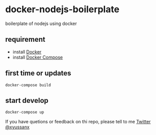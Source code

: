 # docker-nodejs-boilerplate
boilerplate of nodejs using docker

## requirement
- install [Docker](https://docs.docker.com/engine/installation/)
- install [Docker Compose](https://docs.docker.com/compose/install/)

## first time or updates
```
docker-compose build
```

## start develop 
```
docker-compose up
```

If you have quetions or feedback on thi repo, please tell to me [Twitter @xyussanx](https://twitter.com/xyussanx)

